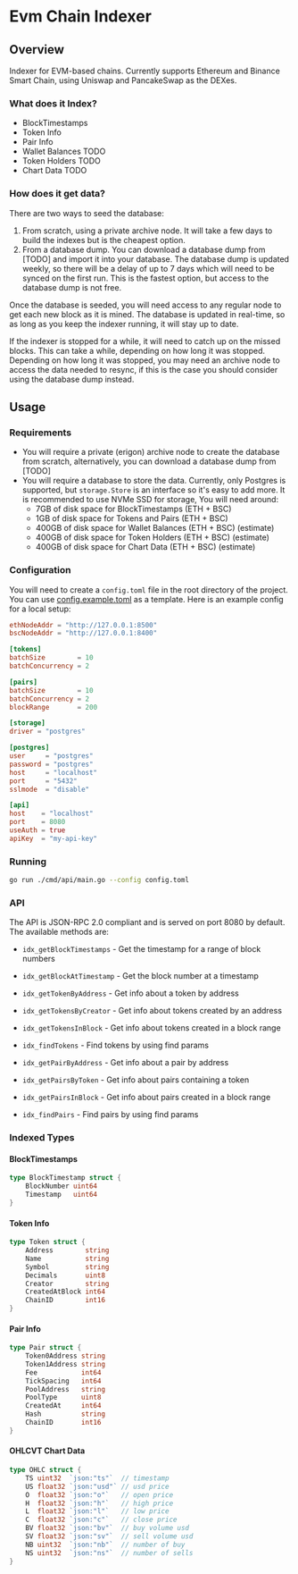 # Evm Chain Indexer

## Overview

Indexer for EVM-based chains.
Currently supports Ethereum and Binance Smart Chain, using Uniswap and PancakeSwap as the DEXes.

### What does it Index?

- BlockTimestamps
- Token Info
- Pair Info
- Wallet Balances TODO
- Token Holders TODO
- Chart Data TODO

### How does it get data?

There are two ways to seed the database:

1. From scratch, using a private archive node. It will take a few days to build the indexes but is the cheapest option.
2. From a database dump. You can download a database dump from [TODO] and import it into your database. The database dump is updated weekly, so there will be a delay of up to 7 days which will need to be synced on the first run. This is the fastest option, but access to the database dump is not free.

Once the database is seeded, you will need access to any regular node to get each new block as it is mined. The database is updated in real-time, so as long as you keep the indexer running, it will stay up to date.

If the indexer is stopped for a while, it will need to catch up on the missed blocks. This can take a while, depending on how long it was stopped. Depending on how long it was stopped, you may need an archive node to access the data needed to resync, if this is the case you should consider using the database dump instead.

## Usage

### Requirements

- You will require a private (erigon) archive node to create the database from scratch, alternatively, you can download a database dump from [TODO]
- You will require a database to store the data. Currently, only Postgres is supported, but `storage.Store` is an interface so it's easy to add more.
  It is recommended to use NVMe SSD for storage, You will need around:
  - 7GB of disk space for BlockTimestamps (ETH + BSC)
  - 1GB of disk space for Tokens and Pairs (ETH + BSC)
  - 400GB of disk space for Wallet Balances (ETH + BSC) (estimate)
  - 400GB of disk space for Token Holders (ETH + BSC) (estimate)
  - 400GB of disk space for Chart Data (ETH + BSC) (estimate)

### Configuration

You will need to create a `config.toml` file in the root directory of the project. You can use [config.example.toml](config.example.toml) as a template.
Here is an example config for a local setup:

```toml
ethNodeAddr = "http://127.0.0.1:8500"
bscNodeAddr = "http://127.0.0.1:8400"

[tokens]
batchSize        = 10
batchConcurrency = 2

[pairs]
batchSize        = 10
batchConcurrency = 2
blockRange       = 200

[storage]
driver = "postgres"

[postgres]
user     = "postgres"
password = "postgres"
host     = "localhost"
port     = "5432"
sslmode  = "disable"

[api]
host    = "localhost"
port    = 8080
useAuth = true
apiKey  = "my-api-key"

```

### Running

```bash
go run ./cmd/api/main.go --config config.toml
```

### API

The API is JSON-RPC 2.0 compliant and is served on port 8080 by default.
The available methods are:

- `idx_getBlockTimestamps` - Get the timestamp for a range of block numbers
- `idx_getBlockAtTimestamp` - Get the block number at a timestamp

- `idx_getTokenByAddress` - Get info about a token by address
- `idx_getTokensByCreator` - Get info about tokens created by an address
- `idx_getTokensInBlock` - Get info about tokens created in a block range
- `idx_findTokens` - Find tokens by using find params

- `idx_getPairByAddress` - Get info about a pair by address
- `idx_getPairsByToken` - Get info about pairs containing a token
- `idx_getPairsInBlock` - Get info about pairs created in a block range
- `idx_findPairs` - Find pairs by using find params

### Indexed Types

#### BlockTimestamps

```go
type BlockTimestamp struct {
	BlockNumber uint64
	Timestamp   uint64
}
```

#### Token Info

```go
type Token struct {
	Address        string
	Name           string
	Symbol         string
	Decimals       uint8
	Creator        string
	CreatedAtBlock int64
	ChainID        int16
}
```

#### Pair Info

```go
type Pair struct {
	Token0Address string
	Token1Address string
	Fee           int64
	TickSpacing   int64
	PoolAddress   string
	PoolType      uint8
	CreatedAt     int64
	Hash          string
	ChainID       int16
}
```

#### OHLCVT Chart Data

```go
type OHLC struct {
	TS uint32  `json:"ts"`  // timestamp
	US float32 `json:"usd"` // usd price
	O  float32 `json:"o"`   // open price
	H  float32 `json:"h"`   // high price
	L  float32 `json:"l"`   // low price
	C  float32 `json:"c"`   // close price
	BV float32 `json:"bv"`  // buy volume usd
	SV float32 `json:"sv"`  // sell volume usd
	NB uint32  `json:"nb"`  // number of buy
	NS uint32  `json:"ns"`  // number of sells
}
```
